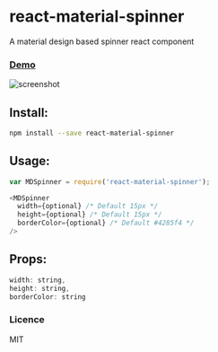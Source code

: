 # react-material-spinner

A material design based spinner react component

### [Demo](https://git.io/vwyRL)

![screenshot](https://raw.githubusercontent.com/gokulkrishh/react-material-spinner/dev/screenshot.png)

## Install:

```sh
npm install --save react-material-spinner
```

## Usage:

```js
var MDSpinner = require('react-material-spinner');

<MDSpinner
  width={optional} /* Default 15px */
  height={optional} /* Default 15px */
  borderColor={optional} /* Default #4285f4 */
/>
```

## Props:

```js
width: string,
height: string,
borderColor: string
```

### Licence

MIT
